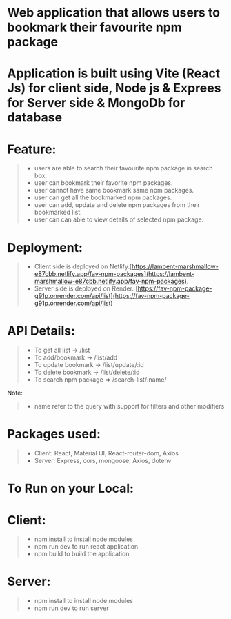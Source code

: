 # Web application that allows users to bookmark their favourite npm package

# Application is built using Vite (React Js) for client side, Node js & Exprees for Server side & MongoDb for database

# Feature:

> * users are able to search their favourite npm package in search box.
> * user can bookmark their favorite npm packages.
> * user cannot have same bookmark same npm packages.
> * user can get all the bookmarked npm packages.
> * user can add, update and delete npm packages from their bookmarked list.
> * user can can able to view details of selected npm package.


# Deployment:

> * Client side is deployed on Netlify.[https://lambent-marshmallow-e87cbb.netlify.app/fav-npm-packages](https://lambent-marshmallow-e87cbb.netlify.app/fav-npm-packages). 
> * Server side is deployed on Render. [https://fav-npm-package-g91p.onrender.com/api/list](https://fav-npm-package-g91p.onrender.com/api/list)

# API Details:

> * To get all list -> /list
> * To add/bookmark -> /list/add
> * To update bookmark -> /list/update/:id
> * To delete bookmark -> /list/delete/:id
> * To search npm package => /search-list/:name/

Note: 
> * name refer to the query with support for filters and other modifiers

# Packages used:

> * Client: React, Material UI, React-router-dom, Axios
> * Server: Express, cors, mongoose, Axios, dotenv

# To Run on your Local:

# Client:
> * npm install to install node modules
> * npm run dev to run react application
> * npm build to build the application

# Server:
> * npm install to install node modules
> * npm run dev to run server
